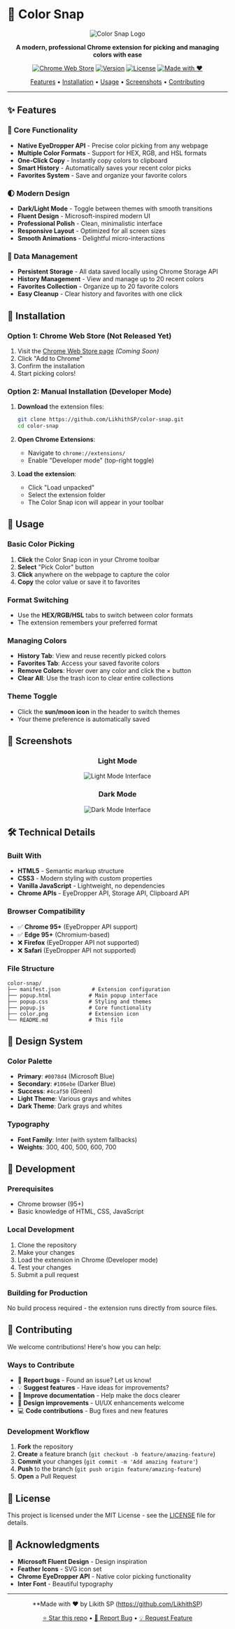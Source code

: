# 🎨 Color Snap

<div align="center">

![Color Snap Logo](https://img.shields.io/badge/Color-Snap-0078d4?style=for-the-badge&logo=google-chrome&logoColor=white)

**A modern, professional Chrome extension for picking and managing colors with ease**

[![Chrome Web Store](https://img.shields.io/badge/Chrome%20Web%20Store-Available-4285F4?style=flat&logo=google-chrome&logoColor=white)](https://chrome.google.com/webstore)
[![Version](https://img.shields.io/badge/Version-1.0-brightgreen?style=flat)](https://github.com/yourusername/color-snap)
[![License](https://img.shields.io/badge/License-MIT-blue?style=flat)](LICENSE)
[![Made with ❤️](https://img.shields.io/badge/Made%20with-❤️-red?style=flat)](https://github.com/yourusername/color-snap)

[Features](#-features) • [Installation](#-installation) • [Usage](#-usage) • [Screenshots](#-screenshots) • [Contributing](#-contributing)

---

</div>

## ✨ Features

### 🎯 **Core Functionality**
- **Native EyeDropper API** - Precise color picking from any webpage
- **Multiple Color Formats** - Support for HEX, RGB, and HSL formats
- **One-Click Copy** - Instantly copy colors to clipboard
- **Smart History** - Automatically saves your recent color picks
- **Favorites System** - Save and organize your favorite colors

### 🌓 **Modern Design**
- **Dark/Light Mode** - Toggle between themes with smooth transitions
- **Fluent Design** - Microsoft-inspired modern UI
- **Professional Polish** - Clean, minimalistic interface
- **Responsive Layout** - Optimized for all screen sizes
- **Smooth Animations** - Delightful micro-interactions

### 💾 **Data Management**
- **Persistent Storage** - All data saved locally using Chrome Storage API
- **History Management** - View and manage up to 20 recent colors
- **Favorites Collection** - Organize up to 20 favorite colors
- **Easy Cleanup** - Clear history and favorites with one click

## 🚀 Installation

### Option 1: Chrome Web Store (Not Released Yet)
1. Visit the [Chrome Web Store page](https://chrome.google.com/webstore) *(Coming Soon)*
2. Click "Add to Chrome"
3. Confirm the installation
4. Start picking colors!

### Option 2: Manual Installation (Developer Mode)
1. **Download** the extension files:
   ```bash
   git clone https://github.com/LikhithSP/color-snap.git
   cd color-snap
   ```

2. **Open Chrome Extensions**:
   - Navigate to `chrome://extensions/`
   - Enable "Developer mode" (top-right toggle)

3. **Load the extension**:
   - Click "Load unpacked"
   - Select the extension folder
   - The Color Snap icon will appear in your toolbar

## 📱 Usage

### Basic Color Picking
1. **Click** the Color Snap icon in your Chrome toolbar
2. **Select** "Pick Color" button
3. **Click** anywhere on the webpage to capture the color
4. **Copy** the color value or save it to favorites

### Format Switching
- Use the **HEX/RGB/HSL** tabs to switch between color formats
- The extension remembers your preferred format

### Managing Colors
- **History Tab**: View and reuse recently picked colors
- **Favorites Tab**: Access your saved favorite colors
- **Remove Colors**: Hover over any color and click the × button
- **Clear All**: Use the trash icon to clear entire collections

### Theme Toggle
- Click the **sun/moon icon** in the header to switch themes
- Your theme preference is automatically saved

## 📸 Screenshots

<div align="center">

### Light Mode
![Light Mode Interface](Demo.png)

### Dark Mode  
![Dark Mode Interface](Demo1.png)


</div>

## 🛠️ Technical Details

### Built With
- **HTML5** - Semantic markup structure
- **CSS3** - Modern styling with custom properties
- **Vanilla JavaScript** - Lightweight, no dependencies
- **Chrome APIs** - EyeDropper API, Storage API, Clipboard API

### Browser Compatibility
- ✅ **Chrome 95+** (EyeDropper API support)
- ✅ **Edge 95+** (Chromium-based)
- ❌ **Firefox** (EyeDropper API not supported)
- ❌ **Safari** (EyeDropper API not supported)

### File Structure
```
color-snap/
├── manifest.json          # Extension configuration
├── popup.html            # Main popup interface
├── popup.css             # Styling and themes
├── popup.js              # Core functionality
├── color.png             # Extension icon
└── README.md             # This file
```

## 🎨 Design System

### Color Palette
- **Primary**: `#0078d4` (Microsoft Blue)
- **Secondary**: `#106ebe` (Darker Blue)
- **Success**: `#4caf50` (Green)
- **Light Theme**: Various grays and whites
- **Dark Theme**: Dark grays and whites

### Typography
- **Font Family**: Inter (with system fallbacks)
- **Weights**: 300, 400, 500, 600, 700

## 🔧 Development

### Prerequisites
- Chrome browser (95+)
- Basic knowledge of HTML, CSS, JavaScript

### Local Development
1. Clone the repository
2. Make your changes
3. Load the extension in Chrome (Developer mode)
4. Test your changes
5. Submit a pull request

### Building for Production
No build process required - the extension runs directly from source files.

## 🤝 Contributing

We welcome contributions! Here's how you can help:

### Ways to Contribute
- 🐛 **Report bugs** - Found an issue? Let us know!
- 💡 **Suggest features** - Have ideas for improvements?
- 📝 **Improve documentation** - Help make the docs clearer
- 🎨 **Design improvements** - UI/UX enhancements welcome
- 💻 **Code contributions** - Bug fixes and new features

### Development Workflow
1. **Fork** the repository
2. **Create** a feature branch (`git checkout -b feature/amazing-feature`)
3. **Commit** your changes (`git commit -m 'Add amazing feature'`)
4. **Push** to the branch (`git push origin feature/amazing-feature`)
5. **Open** a Pull Request

## 📄 License

This project is licensed under the MIT License - see the [LICENSE](LICENSE) file for details.

## 🙏 Acknowledgments

- **Microsoft Fluent Design** - Design inspiration
- **Feather Icons** - SVG icon set
- **Chrome EyeDropper API** - Native color picking functionality
- **Inter Font** - Beautiful typography

---

<div align="center">

**Made with ❤️ by Likith SP (https://github.com/LikhithSP)

[⭐ Star this repo](https://github.com/yourusername/color-snap) • [🐛 Report Bug](https://github.com/yourusername/color-snap/issues) • [💡 Request Feature](https://github.com/yourusername/color-snap/issues)

</div>
